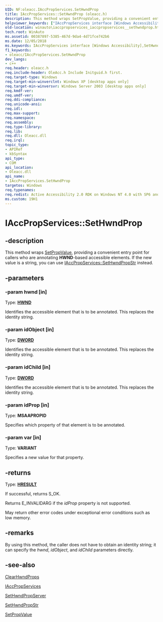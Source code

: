 ```yaml
---
UID: NF:oleacc.IAccPropServices.SetHwndProp
title: IAccPropServices::SetHwndProp (oleacc.h)
description: This method wraps SetPropValue, providing a convenient entry point for callers who are annotating HWND-based accessible elements. If the new value is a string, you can use IAccPropServices::SetHwndPropStr instead.
helpviewer_keywords: ["IAccPropServices interface [Windows Accessibility]","SetHwndProp method","IAccPropServices.SetHwndProp","IAccPropServices::SetHwndProp","SetHwndProp","SetHwndProp method [Windows Accessibility]","SetHwndProp method [Windows Accessibility]","IAccPropServices interface","_msaa_IAccPropServices_SetHwndProp","msaa.iaccpropservices_iaccpropservices__sethwndprop","oleacc/IAccPropServices::SetHwndProp","winauto.iaccpropservices_iaccpropservices__sethwndprop"]
old-location: winauto\iaccpropservices_iaccpropservices__sethwndprop.htm
tech.root: WinAuto
ms.assetid: 00387897-5385-467d-9da4-4d71fce742b6
ms.date: 12/05/2018
ms.keywords: IAccPropServices interface [Windows Accessibility],SetHwndProp method, IAccPropServices.SetHwndProp, IAccPropServices::SetHwndProp, SetHwndProp, SetHwndProp method [Windows Accessibility], SetHwndProp method [Windows Accessibility],IAccPropServices interface, _msaa_IAccPropServices_SetHwndProp, msaa.iaccpropservices_iaccpropservices__sethwndprop, oleacc/IAccPropServices::SetHwndProp, winauto.iaccpropservices_iaccpropservices__sethwndprop
f1_keywords:
- oleacc/IAccPropServices.SetHwndProp
dev_langs:
- c++
req.header: oleacc.h
req.include-header: OleAcc.h Include Initguid.h first.
req.target-type: Windows
req.target-min-winverclnt: Windows XP [desktop apps only]
req.target-min-winversvr: Windows Server 2003 [desktop apps only]
req.kmdf-ver: 
req.umdf-ver: 
req.ddi-compliance: 
req.unicode-ansi: 
req.idl: 
req.max-support: 
req.namespace: 
req.assembly: 
req.type-library: 
req.lib: 
req.dll: Oleacc.dll
req.irql: 
topic_type:
- APIRef
- kbSyntax
api_type:
- COM
api_location:
- Oleacc.dll
api_name:
- IAccPropServices.SetHwndProp
targetos: Windows
req.typenames: 
req.redist: Active Accessibility 2.0 RDK on Windows NT 4.0 with SP6 and later and Windows 98
ms.custom: 19H1
---
```


# IAccPropServices::SetHwndProp


## -description


This method wraps <a href="https://docs.microsoft.com/windows/desktop/api/oleacc/nf-oleacc-iaccpropservices-setpropvalue">SetPropValue</a>, providing a convenient entry point for callers who are annotating <b>HWND</b>-based accessible elements. If the new value is a string, you can use <a href="https://docs.microsoft.com/windows/desktop/api/oleacc/nf-oleacc-iaccpropservices-sethwndpropstr">IAccPropServices::SetHwndPropStr</a> instead.


## -parameters




### -param hwnd [in]

Type: <b><a href="https://docs.microsoft.com/windows/desktop/WinProg/windows-data-types">HWND</a></b>

Identifies the accessible element that is to be annotated. This replaces the identity string.


### -param idObject [in]

Type: <b><a href="https://docs.microsoft.com/windows/desktop/WinProg/windows-data-types">DWORD</a></b>

Identifies the accessible element that is to be annotated. This replaces the identity string.


### -param idChild [in]

Type: <b><a href="https://docs.microsoft.com/windows/desktop/WinProg/windows-data-types">DWORD</a></b>

Identifies the accessible element that is to be annotated. This replaces the identity string.


### -param idProp [in]

Type: <b>MSAAPROPID</b>

Specifies which property of that element is to be annotated.


### -param var [in]

Type: <b>VARIANT</b>

Specifies a new value for that property.


## -returns



Type: <b><a href="https://docs.microsoft.com/windows/desktop/WinProg/windows-data-types">HRESULT</a></b>

If successful, returns S_OK.

Returns E_INVALIDARG if the <i>idProp</i> property is not supported.

May return other error codes under exceptional error conditions such as low memory.




## -remarks



By using this method, the caller does not have to obtain an identity string; it can specify the <i>hwnd</i>, <i>idObject</i>, and <i>idChild</i> parameters directly.




## -see-also




<a href="https://docs.microsoft.com/windows/desktop/api/oleacc/nf-oleacc-iaccpropservices-clearhwndprops">ClearHwndProps</a>



<a href="https://docs.microsoft.com/windows/desktop/api/oleacc/nn-oleacc-iaccpropservices">IAccPropServices</a>



<a href="https://docs.microsoft.com/windows/desktop/api/oleacc/nf-oleacc-iaccpropservices-sethwndpropserver">SetHwndPropServer</a>



<a href="https://docs.microsoft.com/windows/desktop/api/oleacc/nf-oleacc-iaccpropservices-sethwndpropstr">SetHwndPropStr</a>



<a href="https://docs.microsoft.com/windows/desktop/api/oleacc/nf-oleacc-iaccpropservices-setpropvalue">SetPropValue</a>
 

 

